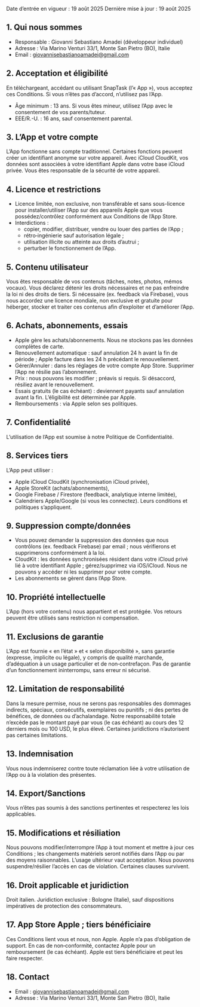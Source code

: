 Date d’entrée en vigueur : 19 août 2025
Dernière mise à jour : 19 août 2025

## 1. Qui nous sommes
- Responsable : Giovanni Sebastiano Amadei (développeur individuel)
- Adresse : Via Marino Venturi 33/1, Monte San Pietro (BO), Italie
- Email : giovannisebastianoamadei@gmail.com

## 2. Acceptation et éligibilité
En téléchargeant, accédant ou utilisant SnapTask (l’« App »), vous acceptez ces Conditions. Si vous n’êtes pas d’accord, n’utilisez pas l’App.
- Âge minimum : 13 ans. Si vous êtes mineur, utilisez l’App avec le consentement de vos parents/tuteur.
- EEE/R.-U. : 16 ans, sauf consentement parental.

## 3. L’App et votre compte
L’App fonctionne sans compte traditionnel. Certaines fonctions peuvent créer un identifiant anonyme sur votre appareil. Avec iCloud CloudKit, vos données sont associées à votre identifiant Apple dans votre base iCloud privée. Vous êtes responsable de la sécurité de votre appareil.

## 4. Licence et restrictions
- Licence limitée, non exclusive, non transférable et sans sous-licence pour installer/utiliser l’App sur des appareils Apple que vous possédez/contrôlez conformément aux Conditions de l’App Store.
- Interdictions :
  - copier, modifier, distribuer, vendre ou louer des parties de l’App ;
  - rétro‑ingénierie sauf autorisation légale ;
  - utilisation illicite ou atteinte aux droits d’autrui ;
  - perturber le fonctionnement de l’App.

## 5. Contenu utilisateur
Vous êtes responsable de vos contenus (tâches, notes, photos, mémos vocaux). Vous déclarez détenir les droits nécessaires et ne pas enfreindre la loi ni des droits de tiers.
Si nécessaire (ex. feedback via Firebase), vous nous accordez une licence mondiale, non exclusive et gratuite pour héberger, stocker et traiter ces contenus afin d’exploiter et d’améliorer l’App.

## 6. Achats, abonnements, essais
- Apple gère les achats/abonnements. Nous ne stockons pas les données complètes de carte.
- Renouvellement automatique : sauf annulation 24 h avant la fin de période ; Apple facture dans les 24 h précédant le renouvellement.
- Gérer/Annuler : dans les réglages de votre compte App Store. Supprimer l’App ne résilie pas l’abonnement.
- Prix : nous pouvons les modifier ; préavis si requis. Si désaccord, résiliez avant le renouvellement.
- Essais gratuits (le cas échéant) : deviennent payants sauf annulation avant la fin. L’éligibilité est déterminée par Apple.
- Remboursements : via Apple selon ses politiques.

## 7. Confidentialité
L’utilisation de l’App est soumise à notre Politique de Confidentialité.

## 8. Services tiers
L’App peut utiliser :
- Apple iCloud CloudKit (synchronisation iCloud privée),
- Apple StoreKit (achats/abonnements),
- Google Firebase / Firestore (feedback, analytique interne limitée),
- Calendriers Apple/Google (si vous les connectez).
Leurs conditions et politiques s’appliquent.

## 9. Suppression compte/données
- Vous pouvez demander la suppression des données que nous contrôlons (ex. feedback Firebase) par email ; nous vérifierons et supprimerons conformément à la loi.
- CloudKit : les données synchronisées résident dans votre iCloud privé lié à votre identifiant Apple ; gérez/supprimez via iOS/iCloud. Nous ne pouvons y accéder ni les supprimer pour votre compte.
- Les abonnements se gèrent dans l’App Store.

## 10. Propriété intellectuelle
L’App (hors votre contenu) nous appartient et est protégée. Vos retours peuvent être utilisés sans restriction ni compensation.

## 11. Exclusions de garantie
L’App est fournie « en l’état » et « selon disponibilité », sans garantie (expresse, implicite ou légale), y compris de qualité marchande, d’adéquation à un usage particulier et de non‑contrefaçon. Pas de garantie d’un fonctionnement ininterrompu, sans erreur ni sécurisé.

## 12. Limitation de responsabilité
Dans la mesure permise, nous ne serons pas responsables des dommages indirects, spéciaux, consécutifs, exemplaires ou punitifs ; ni des pertes de bénéfices, de données ou d’achalandage.
Notre responsabilité totale n’excède pas le montant payé par vous (le cas échéant) au cours des 12 derniers mois ou 100 USD, le plus élevé. Certaines juridictions n’autorisent pas certaines limitations.

## 13. Indemnisation
Vous nous indemniserez contre toute réclamation liée à votre utilisation de l’App ou à la violation des présentes.

## 14. Export/Sanctions
Vous n’êtes pas soumis à des sanctions pertinentes et respecterez les lois applicables.

## 15. Modifications et résiliation
Nous pouvons modifier/interrompre l’App à tout moment et mettre à jour ces Conditions ; les changements matériels seront notifiés dans l’App ou par des moyens raisonnables. L’usage ultérieur vaut acceptation.
Nous pouvons suspendre/résilier l’accès en cas de violation. Certaines clauses survivent.

## 16. Droit applicable et juridiction
Droit italien. Juridiction exclusive : Bologne (Italie), sauf dispositions impératives de protection des consommateurs.

## 17. App Store Apple ; tiers bénéficiaire
Ces Conditions lient vous et nous, non Apple. Apple n’a pas d’obligation de support. En cas de non‑conformité, contactez Apple pour un remboursement (le cas échéant). Apple est tiers bénéficiaire et peut les faire respecter.

## 18. Contact
- Email : giovannisebastianoamadei@gmail.com
- Adresse : Via Marino Venturi 33/1, Monte San Pietro (BO), Italie